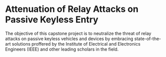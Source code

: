 # Attenuation of Relay Attacks on Passive Keyless Entry
The objective of this capstone project is to neutralize the threat of relay attacks on passive keyless vehicles and devices by embracing state-of-the-art solutions proffered by the Institute of Electrical and Electronics Engineers (IEEE) and other leading scholars in the field.
